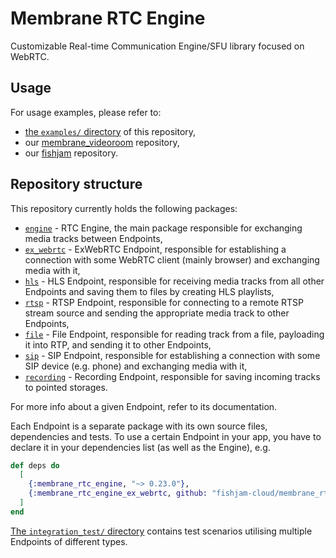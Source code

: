 # Membrane RTC Engine

Customizable Real-time Communication Engine/SFU library focused on WebRTC.

## Usage

For usage examples, please refer to:

- [the `examples/` directory](https://github.com/fishjam-cloud/membrane_rtc_engine/tree/master/examples/) of this repository,
- our [membrane\_videoroom](https://github.com/membraneframework/membrane_videoroom) repository,
- our [fishjam](https://github.com/fishjam-cloud/fishjam) repository.

## Repository structure

This repository currently holds the following packages:

- [`engine`](https://github.com/fishjam-cloud/membrane_rtc_engine/tree/master/engine) -
  RTC Engine, the main package responsible for exchanging media tracks between Endpoints,
- [`ex_webrtc`](https://github.com/fishjam-cloud/membrane_rtc_engine/tree/master/ex_webrtc) -
  ExWebRTC Endpoint, responsible for establishing a connection with some WebRTC client (mainly browser) and exchanging media with it,
- [`hls`](https://github.com/fishjam-cloud/membrane_rtc_engine/tree/master/hls) -
  HLS Endpoint, responsible for receiving media tracks from all other Endpoints and saving them to files by creating HLS playlists,
- [`rtsp`](https://github.com/fishjam-cloud/membrane_rtc_engine/tree/master/rtsp) -
  RTSP Endpoint, responsible for connecting to a remote RTSP stream source and sending the appropriate media track to other Endpoints,
- [`file`](https://github.com/fishjam-cloud/membrane_rtc_engine/tree/master/file) -
  File Endpoint, responsible for reading track from a file, payloading it into RTP, and sending it to other Endpoints,
- [`sip`](https://github.com/fishjam-cloud/membrane_rtc_engine/tree/master/sip) -
  SIP Endpoint, responsible for establishing a connection with some SIP device (e.g. phone) and exchanging media with it,
- [`recording`](https://github.com/fishjam-cloud/membrane_rtc_engine/tree/master/recording) -
  Recording Endpoint, responsible for saving incoming tracks to pointed storages.

For more info about a given Endpoint, refer to its documentation.

Each Endpoint is a separate package with its own source files, dependencies and tests.
To use a certain Endpoint in your app, you have to declare it in your dependencies list (as well as
the Engine), e.g.
```elixir
def deps do
  [
    {:membrane_rtc_engine, "~> 0.23.0"},
    {:membrane_rtc_engine_ex_webrtc, github: "fishjam-cloud/membrane_rtc_engine", sparse: "ex_webrtc"}
  ]
end
```

[The `integration_test/` directory](https://github.com/fishjam-cloud/membrane_rtc_engine/tree/master/integration_test)
contains test scenarios utilising multiple Endpoints of different types.
